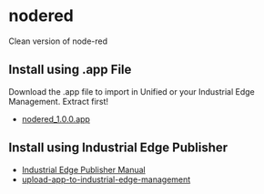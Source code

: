 # nodered
Clean version of node-red

## Install using .app File
Download the .app file to import in Unified or your Industrial Edge Management. Extract first!
- [nodered_1.0.0.app](https://github.com/industrial-edge-nl/nodered/blob/main/files/nodered_1.0.0.app.7z)

## Install using Industrial Edge Publisher
- [Industrial Edge Publisher Manual](https://support.industry.siemens.com/cs/document/109810456/industrial-edge-app-publisher-operation-04-22?dti=0&dl=en&lc=nl-NL)
- [upload-app-to-industrial-edge-management](https://github.com/industrial-edge/upload-app-to-industrial-edge-management)
